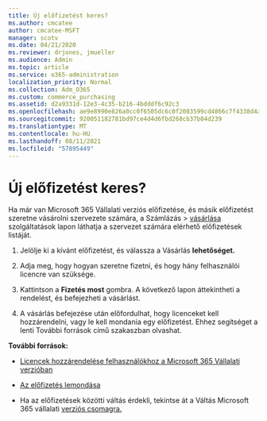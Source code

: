 ```yaml
---
title: Új előfizetést keres?
ms.author: cmcatee
author: cmcatee-MSFT
manager: scotv
ms.date: 04/21/2020
ms.reviewer: drjones, jmueller
ms.audience: Admin
ms.topic: article
ms.service: o365-administration
localization_priority: Normal
ms.collection: Adm_O365
ms.custom: commerce_purchasing
ms.assetid: d2a9331d-12e3-4c35-b216-4bdddf6c92c3
ms.openlocfilehash: ae9e8990e826a0cc0f6505dc6c0f2083599cd4866c7f4338d4a1c67568083616
ms.sourcegitcommit: 920051182781bd97ce4d4d6fbd268cb37b84d239
ms.translationtype: MT
ms.contentlocale: hu-HU
ms.lasthandoff: 08/11/2021
ms.locfileid: "57895449"
---
```

# <a name="looking-to-buy-a-new-subscription"></a>Új előfizetést keres?

Ha már van Microsoft 365 Vállalati verziós előfizetése, és másik előfizetést szeretne  vásárolni szervezete számára, a Számlázás \> [vásárlása](https://go.microsoft.com/fwlink/p/?linkid=868433) szolgáltatások lapon láthatja a szervezet számára elérhető előfizetések listáját.
 
1. Jelölje ki a kívánt előfizetést, és válassza a Vásárlás **lehetőséget.**

2. Adja meg, hogy hogyan szeretne fizetni, és hogy hány felhasználói licencre van szüksége.

3. Kattintson a **Fizetés most** gombra. A következő lapon áttekintheti a rendelést, és befejezheti a vásárlást.

4. A vásárlás befejezése után előfordulhat, hogy licenceket kell hozzárendelni, vagy le kell mondania egy előfizetést. Ehhez segítséget a lenti További források című szakaszban olvashat.

 **További források:**
  
- [Licencek hozzárendelése felhasználókhoz a Microsoft 365 Vállalati verzióban](https://docs.microsoft.com/microsoft-365/admin/add-users/add-users)
    
- [Az előfizetés lemondása](https://docs.microsoft.com/microsoft-365/commerce/subscriptions/cancel-your-subscription)
    
- Ha az előfizetések közötti váltás érdekli, tekintse át a Váltás Microsoft 365 vállalati [verziós csomagra.](https://docs.microsoft.com/microsoft-365/commerce/subscriptions/switch-to-a-different-plan)
